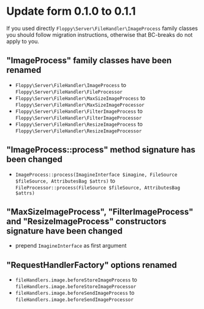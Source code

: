 # Update form 0.1.0 to 0.1.1

If you used directly `Floppy\Server\FileHandler\ImageProcess` family classes you should follow migration instructions,
otherwise that BC-breaks do not apply to you.

## "ImageProcess" family classes have been renamed

* `Floppy\Server\FileHandler\ImageProcess` to `Floppy\Server\FileHandler\FileProcessor`
* `Floppy\Server\FileHandler\MaxSizeImageProcess` to `Floppy\Server\FileHandler\MaxSizeImageProcessor`
* `Floppy\Server\FileHandler\FilterImageProcess` to `Floppy\Server\FileHandler\FilterImageProcessor`
* `Floppy\Server\FileHandler\ResizeImageProcess` to `Floppy\Server\FileHandler\ResizeImageProcessor`

## "ImageProcess::process" method signature has been changed

* `ImageProcess::process(ImagineInterface $imagine, FileSource $fileSource, AttributesBag $attrs)` to
  `FileProcessor::process(FileSource $fileSource, AttributesBag $attrs)`
  
## "MaxSizeImageProcess", "FilterImageProcess" and "ResizeImageProcess" constructors signature have been changed

* prepend `ImagineInterface` as first argument

## "RequestHandlerFactory" options renamed

* `fileHandlers.image.beforeStoreImageProcess` to `fileHandlers.image.beforeStoreImageProcessor`
* `fileHandlers.image.beforeSendImageProcess` to `fileHandlers.image.beforeSendImageProcessor`